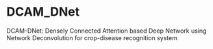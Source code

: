 # DCAM_DNet
DCAM-DNet: Densely Connected Attention based  Deep Network using Network Deconvolution for  crop-disease recognition system
